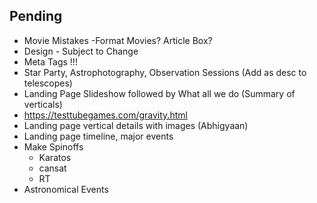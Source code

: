 ## Pending 

- Movie Mistakes -Format Movies? Article Box?
- Design - Subject to Change
- Meta Tags !!!
- Star Party, Astrophotography, Observation Sessions (Add as desc to telescopes)
- Landing Page Slideshow followed by What all we do (Summary of verticals)
- https://testtubegames.com/gravity.html
- Landing page vertical details with images (Abhigyaan)
- Landing page timeline, major events
- Make Spinoffs
    - Karatos 
    - cansat
    - RT
- Astronomical Events